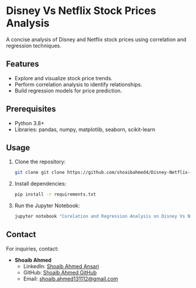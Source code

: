 # Disney Vs Netflix Stock Prices Analysis

A concise analysis of Disney and Netflix stock prices using correlation and regression techniques.

## Features

- Explore and visualize stock price trends.
- Perform correlation analysis to identify relationships.
- Build regression models for price prediction.

## Prerequisites

- Python 3.8+
- Libraries: pandas, numpy, matplotlib, seaborn, scikit-learn

## Usage

1. Clone the repository:
   ```bash
   git clone git clone https://github.com/shoaibahmed4/Disney-Netflix-Stock-Analysis.git
   ```
2. Install dependencies:
   ```bash
   pip install -r requirements.txt
   ```
3. Run the Jupyter Notebook:
   ```bash
   jupyter notebook "Corelation and Regression Analysis on Disney Vs Netflix Stock Prices.ipynb"
   ```

## Contact

For inquiries, contact:

- **Shoaib Ahmed**
  - LinkedIn: [Shoaib Ahmed Ansari](https://www.linkedin.com/in/shoaib-ahmed-ansari/)
  - GitHub: [Shoaib Ahmed GitHub](https://github.com/shoaibahmed4)
  - Email: shoaib.ahmed131112@gmail.com

